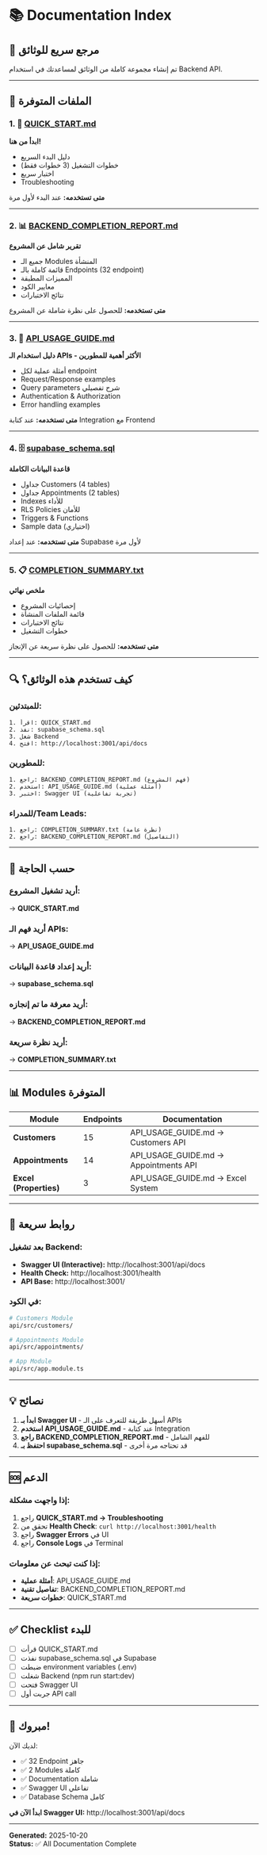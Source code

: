 # 📚 Documentation Index

## 🎯 مرجع سريع للوثائق

تم إنشاء مجموعة كاملة من الوثائق لمساعدتك في استخدام Backend API.

---

## 📄 الملفات المتوفرة

### 1. 🚀 [QUICK_START.md](QUICK_START.md)
**ابدأ من هنا!**

- دليل البدء السريع
- خطوات التشغيل (3 خطوات فقط)
- اختبار سريع
- Troubleshooting

**متى تستخدمه:** عند البدء لأول مرة

---

### 2. 📊 [BACKEND_COMPLETION_REPORT.md](BACKEND_COMPLETION_REPORT.md)
**تقرير شامل عن المشروع**

- جميع الـ Modules المنشأة
- قائمة كاملة بالـ Endpoints (32 endpoint)
- المميزات المطبقة
- معايير الكود
- نتائج الاختبارات

**متى تستخدمه:** للحصول على نظرة شاملة عن المشروع

---

### 3. 📖 [API_USAGE_GUIDE.md](API_USAGE_GUIDE.md)
**دليل استخدام الـ APIs - الأكثر أهمية للمطورين**

- أمثلة عملية لكل endpoint
- Request/Response examples
- Query parameters شرح تفصيلي
- Authentication & Authorization
- Error handling examples

**متى تستخدمه:** عند كتابة Integration مع Frontend

---

### 4. 🗄️ [supabase_schema.sql](supabase_schema.sql)
**قاعدة البيانات الكاملة**

- جداول Customers (4 tables)
- جداول Appointments (2 tables)
- Indexes للأداء
- RLS Policies للأمان
- Triggers & Functions
- Sample data (اختياري)

**متى تستخدمه:** عند إعداد Supabase لأول مرة

---

### 5. 📋 [COMPLETION_SUMMARY.txt](COMPLETION_SUMMARY.txt)
**ملخص نهائي**

- إحصائيات المشروع
- قائمة الملفات المنشأة
- نتائج الاختبارات
- خطوات التشغيل

**متى تستخدمه:** للحصول على نظرة سريعة عن الإنجاز

---

## 🔍 كيف تستخدم هذه الوثائق؟

### للمبتدئين:
```
1. اقرأ: QUICK_START.md
2. نفذ: supabase_schema.sql
3. شغل Backend
4. افتح: http://localhost:3001/api/docs
```

### للمطورين:
```
1. راجع: BACKEND_COMPLETION_REPORT.md (فهم المشروع)
2. استخدم: API_USAGE_GUIDE.md (أمثلة عملية)
3. اختبر: Swagger UI (تجربة تفاعلية)
```

### للمدراء/Team Leads:
```
1. راجع: COMPLETION_SUMMARY.txt (نظرة عامة)
2. راجع: BACKEND_COMPLETION_REPORT.md (التفاصيل)
```

---

## 🎯 حسب الحاجة

### أريد تشغيل المشروع:
→ **QUICK_START.md**

### أريد فهم الـ APIs:
→ **API_USAGE_GUIDE.md**

### أريد إعداد قاعدة البيانات:
→ **supabase_schema.sql**

### أريد معرفة ما تم إنجازه:
→ **BACKEND_COMPLETION_REPORT.md**

### أريد نظرة سريعة:
→ **COMPLETION_SUMMARY.txt**

---

## 📊 Modules المتوفرة

| Module | Endpoints | Documentation |
|--------|-----------|---------------|
| **Customers** | 15 | API_USAGE_GUIDE.md → Customers API |
| **Appointments** | 14 | API_USAGE_GUIDE.md → Appointments API |
| **Excel (Properties)** | 3 | API_USAGE_GUIDE.md → Excel System |

---

## 🔗 روابط سريعة

### بعد تشغيل Backend:

- **Swagger UI (Interactive):** http://localhost:3001/api/docs
- **Health Check:** http://localhost:3001/health
- **API Base:** http://localhost:3001/

### في الكود:

```bash
# Customers Module
api/src/customers/

# Appointments Module
api/src/appointments/

# App Module
api/src/app.module.ts
```

---

## 💡 نصائح

1. **ابدأ بـ Swagger UI** - أسهل طريقة للتعرف على الـ APIs
2. **استخدم API_USAGE_GUIDE.md** - عند كتابة Integration
3. **راجع BACKEND_COMPLETION_REPORT.md** - للفهم الشامل
4. **احتفظ بـ supabase_schema.sql** - قد تحتاجه مرة أخرى

---

## 🆘 الدعم

### إذا واجهت مشكلة:

1. راجع **QUICK_START.md → Troubleshooting**
2. تحقق من **Health Check**: `curl http://localhost:3001/health`
3. راجع **Swagger Errors** في UI
4. راجع **Console Logs** في Terminal

### إذا كنت تبحث عن معلومات:

- **أمثلة عملية**: API_USAGE_GUIDE.md
- **تفاصيل تقنية**: BACKEND_COMPLETION_REPORT.md
- **خطوات سريعة**: QUICK_START.md

---

## ✅ Checklist للبدء

- [ ] قرأت QUICK_START.md
- [ ] نفذت supabase_schema.sql في Supabase
- [ ] ضبطت environment variables (.env)
- [ ] شغلت Backend (npm run start:dev)
- [ ] فتحت Swagger UI
- [ ] جربت أول API call

---

## 🎉 مبروك!

لديك الآن:
- ✅ 32 Endpoint جاهز
- ✅ 2 Modules كاملة
- ✅ Documentation شاملة
- ✅ Swagger UI تفاعلي
- ✅ Database Schema كامل

**ابدأ الآن في Swagger UI:**
http://localhost:3001/api/docs

---

**Generated:** 2025-10-20  
**Status:** ✅ All Documentation Complete
